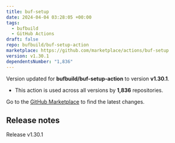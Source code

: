 ```yaml
---
title: buf-setup
date: 2024-04-04 03:28:05 +00:00
tags:
  - bufbuild
  - GitHub Actions
draft: false
repo: bufbuild/buf-setup-action
marketplace: https://github.com/marketplace/actions/buf-setup
version: v1.30.1
dependentsNumber: "1,836"
---
```



Version updated for **bufbuild/buf-setup-action** to version **v1.30.1**.
- This action is used across all versions by **1,836** repositories.

Go to the [GitHub Marketplace](https://github.com/marketplace/actions/buf-setup) to find the latest changes.

## Release notes

Release v1.30.1
